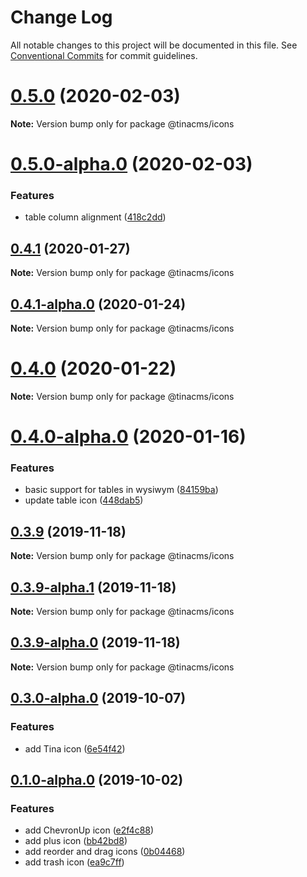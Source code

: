 # Change Log

All notable changes to this project will be documented in this file.
See [Conventional Commits](https://conventionalcommits.org) for commit guidelines.

# [0.5.0](https://github.com/tinacms/tinacms/compare/@tinacms/icons@0.5.0-alpha.0...@tinacms/icons@0.5.0) (2020-02-03)

**Note:** Version bump only for package @tinacms/icons





# [0.5.0-alpha.0](https://github.com/tinacms/tinacms/compare/@tinacms/icons@0.4.1...@tinacms/icons@0.5.0-alpha.0) (2020-02-03)


### Features

* table column alignment ([418c2dd](https://github.com/tinacms/tinacms/commit/418c2dd))





## [0.4.1](https://github.com/tinacms/tinacms/compare/@tinacms/icons@0.4.1-alpha.0...@tinacms/icons@0.4.1) (2020-01-27)

**Note:** Version bump only for package @tinacms/icons





## [0.4.1-alpha.0](https://github.com/tinacms/tinacms/compare/@tinacms/icons@0.4.0...@tinacms/icons@0.4.1-alpha.0) (2020-01-24)

**Note:** Version bump only for package @tinacms/icons





# [0.4.0](https://github.com/tinacms/tinacms/compare/@tinacms/icons@0.4.0-alpha.0...@tinacms/icons@0.4.0) (2020-01-22)

**Note:** Version bump only for package @tinacms/icons





# [0.4.0-alpha.0](https://github.com/tinacms/tinacms/compare/@tinacms/icons@0.3.9...@tinacms/icons@0.4.0-alpha.0) (2020-01-16)


### Features

* basic support for tables in wysiwym ([84159ba](https://github.com/tinacms/tinacms/commit/84159ba))
* update table icon ([448dab5](https://github.com/tinacms/tinacms/commit/448dab5))





## [0.3.9](https://github.com/tinacms/tinacms/compare/@tinacms/icons@0.3.9-alpha.1...@tinacms/icons@0.3.9) (2019-11-18)

**Note:** Version bump only for package @tinacms/icons





## [0.3.9-alpha.1](https://github.com/tinacms/tinacms/compare/@tinacms/icons@0.3.8...@tinacms/icons@0.3.9-alpha.1) (2019-11-18)

**Note:** Version bump only for package @tinacms/icons





## [0.3.9-alpha.0](https://github.com/tinacms/tinacms/compare/@tinacms/icons@0.3.8...@tinacms/icons@0.3.9-alpha.0) (2019-11-18)

**Note:** Version bump only for package @tinacms/icons





## [0.3.0-alpha.0](https://github.com/tinacms/tinacms/compare/@tinacms/icons@0.1.1...@tinacms/icons@0.3.0-alpha.0) (2019-10-07)

### Features

- add Tina icon ([6e54f42](https://github.com/tinacms/tinacms/commit/6e54f42))

## [0.1.0-alpha.0](https://github.com/tinacms/tinacms/compare/@tinacms/icons@0.0.1-alpha.4...@tinacms/icons@0.1.0-alpha.0) (2019-10-02)

### Features

- add ChevronUp icon ([e2f4c88](https://github.com/tinacms/tinacms/commit/e2f4c88))
- add plus icon ([bb42bd8](https://github.com/tinacms/tinacms/commit/bb42bd8))
- add reorder and drag icons ([0b04468](https://github.com/tinacms/tinacms/commit/0b04468))
- add trash icon ([ea9c7ff](https://github.com/tinacms/tinacms/commit/ea9c7ff))
